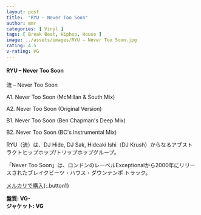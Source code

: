 ```yaml
---
layout: post
title:  "RYU – Never Too Soon"
author: mmr
categories: [ Vinyl ]
tags: [ Break Beat, Hiphop, House ]
image: ../assets/images/RYU – Never Too Soon.jpg
rating: 4.5
v-rating: VG
---
```


#### RYU – Never Too Soon

流 – Never Too Soon

A1. Never Too Soon (McMillan & South Mix)

A2. Never Too Soon (Original Version)

B1. Never Too Soon (Ben Chapman's Deep Mix)

B2. Never Too Soon (BC's Instrumental Mix)

RYU（流）は、DJ Hide, DJ Sak, Hideaki Ishi（DJ Krush）からなるアブストラクトヒップホップ/トリップホップグループ。

「Never Too Soon」は、ロンドンのレーベルExceptionalから2000年にリリースされたブレイクビーツ・ハウス・ダウンテンポ トラック。


[メルカリで購入](https://jp.mercari.com/item/m87367262889?afid=6142608987){:.button1}


<div class="mt-4 mb-4 d-flex align-items-center">
<strong class="mr-1">盤質: VG-</strong>
</div>
<div class="mt-4 mb-4 d-flex align-items-center">
<strong class="mr-1">ジャケット: VG</strong>
</div>